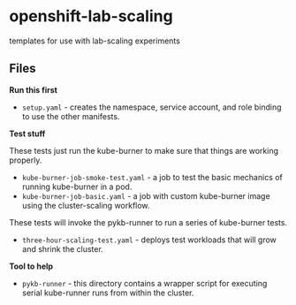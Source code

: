 # openshift-lab-scaling
templates for use with lab-scaling experiments

## Files

**Run this first**
* `setup.yaml` - creates the namespace, service account, and role binding to use the other manifests.

**Test stuff**

These tests just run the kube-burner to make sure that things are working properly.
* `kube-burner-job-smoke-test.yaml` - a job to test the basic mechanics of running kube-burner in a pod.
* `kube-burner-job-basic.yaml` - a job with custom kube-burner image using the cluster-scaling workflow.

These tests will invoke the pykb-runner to run a series of kube-burner tests.
* `three-hour-scaling-test.yaml` - deploys test workloads that will grow and shrink the cluster.

**Tool to help**
* `pykb-runner` - this directory contains a wrapper script for executing serial kube-runner runs from within the cluster.
